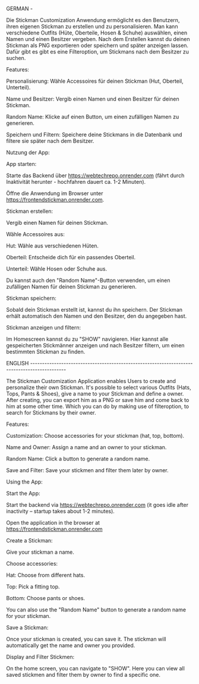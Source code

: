 GERMAN -

Die Stickman Customization Anwendung ermöglicht es den Benutzern, ihren eigenen Stickman zu erstellen und zu personalisieren.
Man kann verschiedene Outfits (Hüte, Oberteile, Hosen & Schuhe) auswählen, einen Namen und einen Besitzer vergeben. Nach dem Erstellen kannst du deinen Stickman als PNG exportieren oder speichern und später anzeigen lassen. Dafür gibt es gibt es eine Filteroption, um Stickmans nach dem Besitzer zu suchen.

Features:

Personalisierung: Wähle Accessoires für deinen Stickman (Hut, Oberteil, Unterteil).

Name und Besitzer: Vergib einen Namen und einen Besitzer für deinen Stickman.

Random Name: Klicke auf einen Button, um einen zufälligen Namen zu generieren.

Speichern und Filtern: Speichere deine Stickmans in die Datenbank und filtere sie später nach dem Besitzer.



Nutzung der App: 

App starten:

Starte das Backend über https://webtechrepo.onrender.com (fährt durch Inaktivität herunter - hochfahren dauert ca. 1-2 Minuten). 

Öffne die Anwendung im Browser unter https://frontendstickman.onrender.com.

Stickman erstellen:

Vergib einen Namen für deinen Stickman.

Wähle Accessoires aus:

Hut: Wähle aus verschiedenen Hüten.

Oberteil: Entscheide dich für ein passendes Oberteil.

Unterteil: Wähle Hosen oder Schuhe aus.

Du kannst auch den "Random Name"-Button verwenden, um einen zufälligen Namen für deinen Stickman zu generieren.

Stickman speichern:

Sobald dein Stickman erstellt ist, kannst du ihn speichern. Der Stickman erhält automatisch den Namen und den Besitzer, den du angegeben hast.

Stickman anzeigen und filtern:

Im Homescreen kannst du zu "SHOW" navigieren. Hier kannst alle gespeicherten Stickmänner anzeigen und nach Besitzer filtern, um einen bestimmten Stickman zu finden.





ENGLISH ---------------------------------------------------------------------------------------------

The Stickman Customization Application enables Users to create and personalize their own Stickman.
It's possible to select various Outfits (Hats, Tops, Pants & Shoes), give a name to your Stickman and define a owner. After creating, you can export him as a PNG or save him and come back to him at some other time. Which you can do by 
making use of filteroption, to search for Stickmans by their owner. 

Features:

Customization: Choose accessories for your stickman (hat, top, bottom).

Name and Owner: Assign a name and an owner to your stickman.

Random Name: Click a button to generate a random name.

Save and Filter: Save your stickmen and filter them later by owner.



Using the App:

Start the App:

Start the backend via https://webtechrepo.onrender.com (it goes idle after inactivity – startup takes about 1-2 minutes).

Open the application in the browser at https://frontendstickman.onrender.com

Create a Stickman:

Give your stickman a name.

Choose accessories:

Hat: Choose from different hats.

Top: Pick a fitting top.

Bottom: Choose pants or shoes.

You can also use the "Random Name" button to generate a random name for your stickman.

Save a Stickman:

Once your stickman is created, you can save it. The stickman will automatically get the name and owner you provided.

Display and Filter Stickmen:

On the home screen, you can navigate to "SHOW". Here you can view all saved stickmen and filter them by owner to find a specific one.
